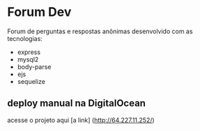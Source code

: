 # Forum Dev

Forum de perguntas e respostas anônimas desenvolvido com as tecnologias:

  - express
  - mysql2
  - body-parse
  - ejs
  - sequelize

## deploy manual na DigitalOcean

acesse o projeto aqui [a link] (http://64.227.11.252/)

